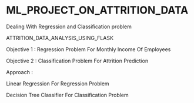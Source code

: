 # ML_PROJECT_ON_ATTRITION_DATA
 Dealing With Regression and Classification problem

ATTRITION_DATA_ANALYSIS_USING_FLASK

Objective 1 : Regression Problem For Monthly Income Of Employees

Objective 2 : Classification Problem For Attrition Prediction

Approach :

Linear Regression For Regression Problem

Decision Tree Classifier For Classification Problem
